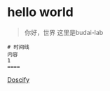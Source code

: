 # hello world

> 你好，世界
> 这里是budai-lab

```timeline
# 时间线
内容
1
====
```
[Doscify](https://docsify.js.org/#/zh-cn/)
